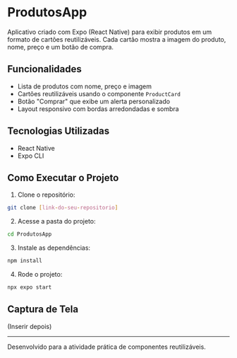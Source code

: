 # ProdutosApp

Aplicativo criado com Expo (React Native) para exibir produtos em um formato de cartões reutilizáveis. Cada cartão mostra a imagem do produto, nome, preço e um botão de compra.

## Funcionalidades

- Lista de produtos com nome, preço e imagem
- Cartões reutilizáveis usando o componente `ProductCard`
- Botão "Comprar" que exibe um alerta personalizado
- Layout responsivo com bordas arredondadas e sombra

## Tecnologias Utilizadas

- React Native
- Expo CLI

## Como Executar o Projeto

1. Clone o repositório:

```bash
git clone [link-do-seu-repositorio]
```

2. Acesse a pasta do projeto:

```bash
cd ProdutosApp
```

3. Instale as dependências:

```bash
npm install
```

4. Rode o projeto:

```bash
npx expo start
```


## Captura de Tela

(Inserir depois)

---

Desenvolvido para a atividade prática de componentes reutilizáveis.

